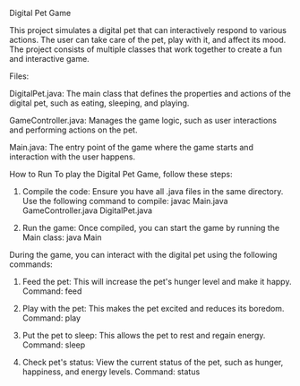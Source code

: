 Digital Pet Game

This project simulates a digital pet that can interactively respond to various actions. The user can take care of the pet, play with it, and affect its mood. The project consists of multiple classes that work together to create a fun and interactive game.

Files:

DigitalPet.java: The main class that defines the properties and actions of the digital pet, such as eating, sleeping, and playing.

GameController.java: Manages the game logic, such as user interactions and performing actions on the pet.

Main.java: The entry point of the game where the game starts and interaction with the user happens.

How to Run
To play the Digital Pet Game, follow these steps:

1. Compile the code: Ensure you have all .java files in the same directory. Use the following command to compile:
javac Main.java GameController.java DigitalPet.java

2. Run the game: Once compiled, you can start the game by running the Main class:
java Main


During the game, you can interact with the digital pet using the following commands:

1. Feed the pet: This will increase the pet's hunger level and make it happy.
Command: feed

2. Play with the pet: This makes the pet excited and reduces its boredom.
Command: play

3. Put the pet to sleep: This allows the pet to rest and regain energy.
Command: sleep

4. Check pet's status: View the current status of the pet, such as hunger, happiness, and energy levels.
Command: status
